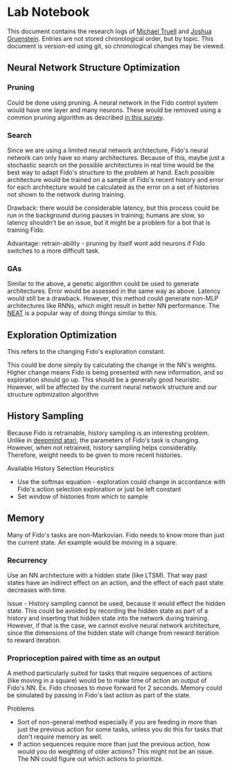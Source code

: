 # Lab Notebook

This document contains the research logs of [Michael Truell](https://github.com/truell20) and [Joshua Gruenstein](https://github.com/joshuagruenstein). Entries are not stored chronological order, but by topic. This document is version-ed using git, so chronological changes may be viewed.

## Neural Network Structure Optimization

### Pruning
Could be done using pruning. A neural network in the Fido control system would have one layer and many neurons. These would be removed using a common pruning algorithm as described [in this survey](http://axon.cs.byu.edu/~martinez/classes/678/Papers/Reed_PruningSurvey.pdf).

### Search
Since we are using a limited neural network architecture, Fido's neural network can only have so many architectures. Because of this, maybe just a stochastic search on the possible architectures in real time would be the best way to adapt Fido's structure to the problem at hand. Each possible architecture would be trained on a sample of Fido's recent history and error for each architecture would be calculated as the error on a set of histories not shown to the network during training.

Drawback: there would be considerable latency, but this process could be run in the background during pauses in training; humans are slow, so latency shouldn't be an issue, but it might be a problem for a bot that is training Fido.

Advantage: retrain-ability - pruning by itself wont add neurons if Fido switches to a more difficult task.

### GAs
Similar to the above, a genetic algorithm could be used to generate architectures. Error would be assessed in the same way as above. Latency would still be a drawback. However, this method could generate non-MLP architectures like RNNs, which might result in better NN performance. The [NEAT](http://nn.cs.utexas.edu/downloads/papers/stanley.ec02.pdf) is a popular way of doing things similar to this.

## Exploration Optimization

This refers to the changing Fido's exploration constant.

This could be done simply by calculating the change in the NN's weights. Higher change means Fido is being presented with new information, and so exploration should go up. This should be a generally good heuristic. However, will be affected by the current neural network structure and our structure optimization algorithm

## History Sampling

Because Fido is retrainable, history sampling is an interesting problem. Unlike in [deepmind atari](https://www.cs.toronto.edu/~vmnih/docs/dqn.pdf), the parameters of Fido's task is changing. However, when not retrained, history sampling helps considerably. Therefore, weight needs to be given to more recent histories.

Available History Selection Heuristics
- Use the softmax equation - exploration could change in accordance with Fido's action selection exploration or just be left constant
- Set window of histories from which to sample

## Memory

Many of Fido's tasks are non-Markovian. Fido needs to know more than just the current state. An example would be moving in a square.

### Recurrency
Use an NN architecture with a hidden state (like LTSM). That way past states have an indirect effect on an action, and the effect of each past state decreases with time.

Issue - History sampling cannot be used, because it would effect the hidden state. This could be avoided by recording the hidden state as part of a history and inserting that hidden state into the network during training. However, if that is the case, we cannot evolve neural network architecture, since the dimensions of the hidden state will change from reward iteration to reward iteration.

### Proprioception paired with time as an output
A method particularly suited for tasks that require sequences of actions (like moving in a square) would be to make time of action an output of Fido's NN. Ex. Fido chooses to move forward for 2 seconds. Memory could be simulated by passing in Fido's last action as part of the state.

Problems
- Sort of non-general method especially if you are feeding in more than just the previous action for some tasks, unless you do this for tasks that don't require memory as well.
- If action sequences require more than just the previous action, how would you do weighting of older actions? This might not be an issue. The NN could figure out which actions to prioritize.
